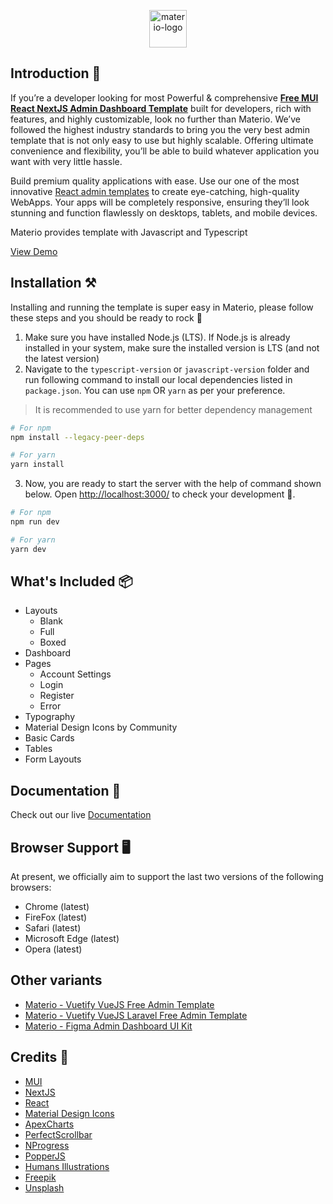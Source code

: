 <p align="center"></p>

<p align="center">
   <a href="https://themeselection.com/item/materio-free-mui-react-nextjs-admin-template/" target="_blank">
      <img src="https://user-images.githubusercontent.com/64475785/158384184-1fe44a59-6b68-40f5-b860-d14c51f0ce5d.svg" alt="materio-logo" width="60px" height="auto">
   </a>
</p>

## Introduction 🚀

If you’re a developer looking for most Powerful & comprehensive [**Free MUI React NextJS Admin Dashboard Template**](https://themeselection.com/item/materio-free-mui-react-nextjs-admin-template/) built for developers, rich with features, and highly customizable, look no further than Materio. We’ve followed the highest industry standards to bring you the very best admin template that is not only easy to use but highly scalable. Offering ultimate convenience and flexibility, you’ll be able to build whatever application you want with very little hassle.

Build premium quality applications with ease. Use our one of the most innovative [React admin templates](https://themeselection.com/item/category/react-admin-templates/) to create eye-catching, high-quality WebApps. Your apps will be completely responsive, ensuring they’ll look stunning and function flawlessly on desktops, tablets, and mobile devices.

Materio provides template with Javascript and Typescript

[View Demo](https://demos.themeselection.com/materio-mui-react-nextjs-admin-template-free/)

## Installation ⚒️

Installing and running the template is super easy in Materio, please follow these steps and you should be ready to rock 🤘

1. Make sure you have installed Node.js (LTS). If Node.js is already installed in your system, make sure the installed version is LTS (and not the latest version)
2. Navigate to the `typescript-version` or `javascript-version` folder and run following command to install our local dependencies listed in `package.json`. You can use `npm` OR `yarn` as per your preference.

> It is recommended to use yarn for better dependency management

```bash
# For npm
npm install --legacy-peer-deps

# For yarn
yarn install
```

3. Now, you are ready to start the server with the help of command shown below. Open [http://localhost:3000/](http://localhost:3000/) to check your development 🚀.

```bash
# For npm
npm run dev

# For yarn
yarn dev
```

## What's Included 📦

- Layouts
  - Blank
  - Full
  - Boxed
- Dashboard
- Pages
  - Account Settings
  - Login
  - Register
  - Error
- Typography
- Material Design Icons by Community
- Basic Cards
- Tables
- Form Layouts

## Documentation 📜

Check out our live [Documentation](https://demos.themeselection.com/materio-mui-react-nextjs-admin-template/documentation/)

## Browser Support 🖥️

At present, we officially aim to support the last two versions of the following browsers:

- Chrome (latest)
- FireFox (latest)
- Safari (latest)
- Microsoft Edge (latest)
- Opera (latest)

## Other variants

- [Materio - Vuetify VueJS Free Admin Template](https://themeselection.com/products/materio-free-vuetify-vuejs-admin-template/)
- [Materio - Vuetify VueJS Laravel Free Admin Template](https://themeselection.com/products/materio-free-vuetify-vuejs-laravel-admin-template/)
- [Materio - Figma Admin Dashboard UI Kit](https://themeselection.com/products/materio-figma-admin-dashboard-ui-kit/)

## Credits 🙏

- [MUI](https://mui.com/)
- [NextJS](https://nextjs.org/)
- [React](https://reactjs.org/)
- [Material Design Icons](https://materialdesignicons.com/)
- [ApexCharts](https://apexcharts.com/)
- [PerfectScrollbar](https://github.com/goldenyz/react-perfect-scrollbar)
- [NProgress](https://github.com/rstacruz/nprogress)
- [PopperJS](https://popper.js.org/)
- [Humans Illustrations](https://humans.wannathis.one/)
- [Freepik](https://www.freepik.com/)
- [Unsplash](https://unsplash.com/)
